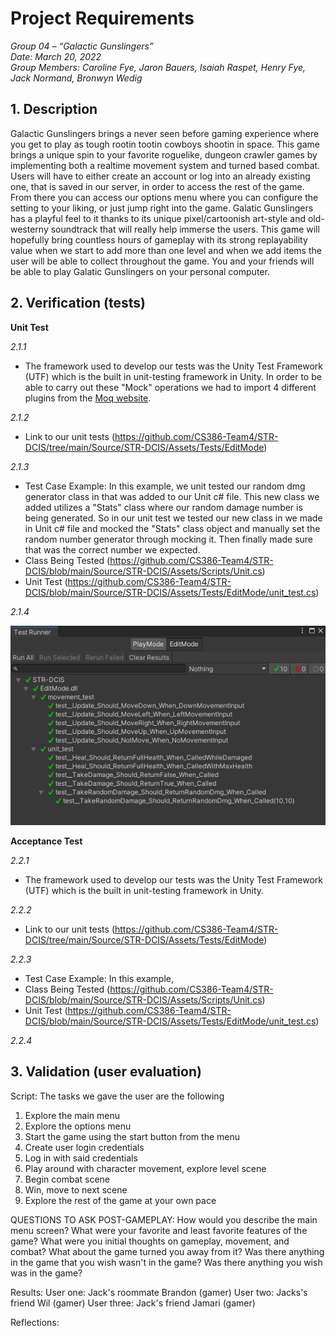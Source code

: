 # Project Requirements

_Group 04 – “Galactic Gunslingers”\
Date: March 20, 2022\
Group Members: Caroline Fye, Jaron Bauers, Isaiah Raspet, Henry Fye, Jack Normand, Bronwyn Wedig_
## 1. Description
Galactic Gunslingers brings a never seen before gaming experience where you get to play as tough rootin tootin cowboys shootin in space. This game brings a unique spin to your favorite roguelike, dungeon crawler games by implementing both a realtime movement system and turned based combat. Users will have to either create an account or log into an already existing one, that is saved in our server, in order to access the rest of the game. From there you can access our options menu where you can configure the setting to your liking, or just jump right into the game. Galatic Gunslingers has a playful feel to it thanks to its unique pixel/cartoonish art-style and old-westerny soundtrack that will really help immerse the users. This game will hopefully bring countless hours of gameplay with its strong replayability value when we start to add more than one level and when we add items the user will be able to collect throughout the game. You and your friends will be able to play Galatic Gunslingers on your personal computer.

## 2. Verification (tests)

**Unit Test**

*2.1.1*
- The framework used to develop our tests was the Unity Test Framework (UTF) which is the built in unit-testing framework in Unity. In order to be able to carry out these "Mock" operations we had to import 4 different plugins from the [Moq website](https://www.nuget.org/packages/moq/).

*2.1.2*
- Link to our unit tests (https://github.com/CS386-Team4/STR-DCIS/tree/main/Source/STR-DCIS/Assets/Tests/EditMode)

*2.1.3*
- Test Case Example: In this example, we unit tested our random dmg generator class in that was added to our Unit c# file. This new class we added utilizes a "Stats" class where our random damage number is being generated. So in our unit test we tested our new class in we made in Unit c# file and mocked the "Stats" class object and manually set the random number generator through mocking it. Then finally made sure that was the correct number we expected.
- Class Being Tested (https://github.com/CS386-Team4/STR-DCIS/blob/main/Source/STR-DCIS/Assets/Scripts/Unit.cs)
- Unit Test (https://github.com/CS386-Team4/STR-DCIS/blob/main/Source/STR-DCIS/Assets/Tests/EditMode/unit_test.cs)

*2.1.4*

![](./images/mock_unittest.jpg)

**Acceptance Test**

*2.2.1*
- The framework used to develop our tests was the Unity Test Framework (UTF) which is the built in unit-testing framework in Unity.

*2.2.2*
- Link to our unit tests (https://github.com/CS386-Team4/STR-DCIS/tree/main/Source/STR-DCIS/Assets/Tests/EditMode)

*2.2.3*
- Test Case Example: In this example, 
- Class Being Tested (https://github.com/CS386-Team4/STR-DCIS/blob/main/Source/STR-DCIS/Assets/Scripts/Unit.cs)
- Unit Test (https://github.com/CS386-Team4/STR-DCIS/blob/main/Source/STR-DCIS/Assets/Tests/EditMode/unit_test.cs)

*2.2.4*

## 3. Validation (user evaluation)
Script: The tasks we gave the user are the following
1. Explore the main menu
2. Explore the options menu
3. Start the game using the start button from the menu
4. Create user login credentials 
5. Log in with said credentials
6. Play around with character movement, explore level scene
7. Begin combat scene
8. Win, move to next scene
9. Explore the rest of the game at your own pace

QUESTIONS TO ASK POST-GAMEPLAY:
How would you describe the main menu screen?
What were your favorite and least favorite features of the game?
What were you initial thoughts on gameplay, movement, and combat?
What about the game turned you away from it?
Was there anything in the game that you wish wasn't in the game?
Was there anything you wish was in the game?

Results:
User one: Jack's roommate Brandon (gamer)
User two: Jacks's friend Wil (gamer)
User three: Jack's friend Jamari (gamer)

Reflections:




